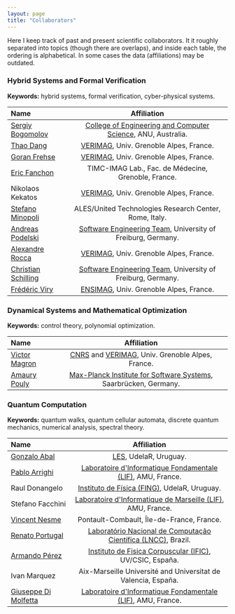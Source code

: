 ```yaml
---
layout: page
title: "Collaborators"
---
```


Here I keep track of past and present scientific collaborators. It it roughly separated into topics (though there are overlaps), and inside each table, the ordering is alphabetical. In some cases the data (affiliations) may be outdated.
      

### Hybrid Systems and Formal Verification

**Keywords:** hybrid systems, formal verification, cyber-physical systems.


| Name   |      Affiliation    |
|:----------|:-------------:|
| [Sergiy Bogomolov](http://www.sergiybogomolov.com/) | [College of Engineering and Computer Science](https://cecs.anu.edu.au/), ANU, Australia.|    
| [Thao Dang](http://www-verimag.imag.fr/PEOPLE/Thao.Dang/) | [VERIMAG](http://www-verimag.imag.fr/), Univ. Grenoble Alpes, France.|
| [Goran Frehse](https://sites.google.com/site/frehseg/) | [VERIMAG](http://www-verimag.imag.fr/), Univ. Grenoble Alpes, France. |    
| [Eric Fanchon](http://membres-timc.imag.fr/Eric.Fanchon/) | TIMC-IMAG Lab., Fac. de Médecine, Grenoble, France.|
| Nikolaos Kekatos | [VERIMAG](http://www-verimag.imag.fr/), Univ. Grenoble Alpes, France. |   
| [Stefano Minopoli](http://www-verimag.imag.fr/~minopoli/) | ALES/United Technologies Research Center, Rome, Italy. |
| [Andreas Podelski](https://swt.informatik.uni-freiburg.de/staff/podelski) | [Software Engineering Team](https://swt.informatik.uni-freiburg.de/staff), University of Freiburg, Germany. |
| [Alexandre Rocca](http://www-verimag.imag.fr/~rocca/) | [VERIMAG](http://www-verimag.imag.fr/), Univ. Grenoble Alpes, France.|
| [Christian Schilling](https://swt.informatik.uni-freiburg.de/staff/christian_schilling) | [Software Engineering Team](https://swt.informatik.uni-freiburg.de/staff), University of Freiburg, Germany. |
| [Frédéric Viry](https://github.com/viryfrederic) | [ENSIMAG](http://ensimag.grenoble-inp.fr/), Univ. Grenoble Alpes, France. | 

### Dynamical Systems and Mathematical Optimization 

**Keywords:** control theory, polynomial optimization.


| Name   |      Affiliation    |
|:----------|:-------------:|
| [Victor Magron](http://www-verimag.imag.fr/PEOPLE/Victor.Magron/) | [CNRS](www.cnrs.fr/) and [VERIMAG](http://www-verimag.imag.fr/), Univ. Grenoble Alpes, France.| 
| [Amaury Pouly](https://www.pouly.fr/) | [Max-Planck Institute for Software Systems](https://www.mpi-sws.org/), Saarbrücken, Germany. |


### Quantum Computation
	
**Keywords:** quantum walks, quantum cellular automata, discrete quantum mechanics, numerical analysis, spectral theory.


| Name   |      Affiliation | 
|:-----|:-----:|
| [Gonzalo Abal](https://sites.google.com/site/gonzaloabal/)  | [LES](http://les.edu.uy/), UdelaR, Uruguay. |
| [Pablo Arrighi](http://pageperso.lif.univ-mrs.fr/~pablo.arrighi/)  | [Laboratoire d'Informatique Fondamentale (LIF)](http://www.lif.univ-mrs.fr/), AMU, France. |
| Raul Donangelo | [Instituto de Física (FING)](https://www.fing.edu.uy/if/), UdelaR, Uruguay. |   
| Stefano Facchini | [Laboratoire d'Informatique de Marseille (LIF)](http://www.lif.univ-mrs.fr/), AMU, France. |
| [Vincent Nesme](https://fr.linkedin.com/in/vincent-nesme-9038a581) | Pontault-Combault, Île-de-France, France. | 
| [Renato Portugal](http://www.lncc.br/~portugal/) | [Laboratório Nacional de Computação Científica (LNCC)](www.lncc.br/), Brazil.|
| [Armando Pérez](http://ific.uv.es/~perez/) | [Instituto de Fisica Corpuscular (IFIC)](http://webific.ific.uv.es/), UV/CSIC, España.|
| Ivan Marquez | Aix-Marseille Université and Universitat de Valencia, España. |
| [Giuseppe Di Molfetta](http://pageperso.lif.univ-mrs.fr/~giuseppe.dimolfetta/) | [Laboratoire d'Informatique Fondamentale (LIF)](http://www.lif.univ-mrs.fr/), AMU, France. |



